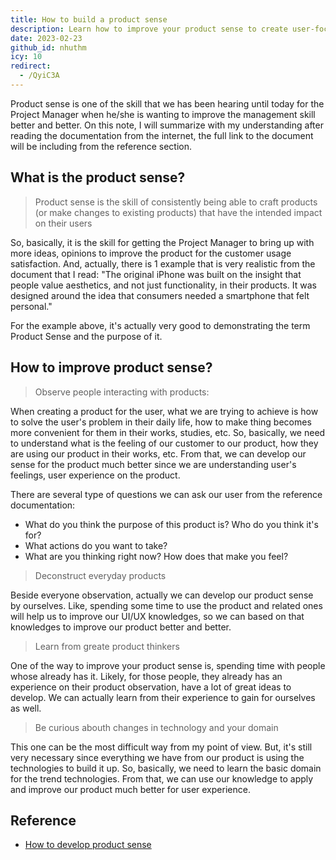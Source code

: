 ```yaml
---
title: How to build a product sense
description: Learn how to improve your product sense to create user-focused products by observing users, analyzing everyday products, learning from experts, and staying updated with technology trends.
date: 2023-02-23
github_id: nhuthm
icy: 10
redirect:
  - /QyiC3A
---
```


Product sense is one of the skill that we has been hearing until today for the Project Manager when he/she is wanting to improve the management skill better and better. On this note, I will summarize with my understanding after reading the documentation from the internet, the full link to the document will be including from the reference section.

## What is the product sense?

> Product sense is the skill of consistently being able to craft products (or make changes to existing products) that have the intended impact on their users

So, basically, it is the skill for getting the Project Manager to bring up with more ideas, opinions to improve the product for the customer usage satisfaction. And, actually, there is 1 example that is very realistic from the document that I read: "The original iPhone was built on the insight that people value aesthetics, and not just functionality, in their products. It was designed around the idea that consumers needed a smartphone that felt personal."

For the example above, it's actually very good to demonstrating the term Product Sense and the purpose of it.

## How to improve product sense?

> Observe people interacting with products:

When creating a product for the user, what we are trying to achieve is how to solve the user's problem in their daily life, how to make thing becomes more convenient for them in their works, studies, etc. So, basically, we need to understand what is the feeling of our customer to our product, how they are using our product in their works, etc. From that, we can develop our sense for the product much better since we are understanding user's feelings, user experience on the product.

There are several type of questions we can ask our user from the reference documentation:

- What do you think the purpose of this product is? Who do you think it's for?
- What actions do you want to take?
- What are you thinking right now? How does that make you feel?

> Deconstruct everyday products

Beside everyone observation, actually we can develop our product sense by ourselves. Like, spending some time to use the product and related ones will help us to improve our UI/UX knowledges, so we can based on that knowledges to improve our product better and better.

> Learn from greate product thinkers

One of the way to improve your product sense is, spending time with people whose already has it. Likely, for those people, they already has an experience on their product observation, have a lot of great ideas to develop. We can actually learn from their experience to gain for ourselves as well.

> Be curious abouth changes in technology and your domain

This one can be the most difficult way from my point of view. But, it's still very necessary since everything we have from our product is using the technologies to build it up. So, basically, we need to learn the basic domain for the trend technologies. From that, we can use our knowledge to apply and improve our product much better for user experience.

## Reference

- [How to develop product sense](https://www.lennysnewsletter.com/p/product-sense)
